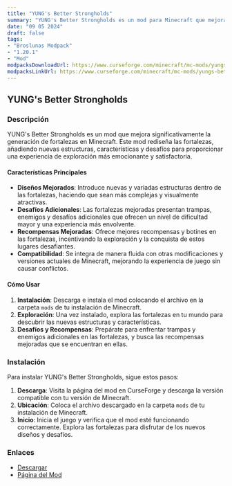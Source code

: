 ```yaml
---
title: "YUNG's Better Strongholds"
summary: "YUNG's Better Strongholds es un mod para Minecraft que mejora la generación de fortalezas en el juego, introduciendo nuevas estructuras, diseños más complejos y desafíos adicionales, ofreciendo una experiencia de exploración y aventura más rica."
date: "09 05 2024"
draft: false
tags:
- "Broslunas Modpack"
- "1.20.1"
- "Mod"
modpacksDownloadUrl: https://www.curseforge.com/minecraft/mc-mods/yungs-better-strongholds/files/all?page=1&pageSize=20&version=1.20.1&gameVersionTypeId=1
modpacksLinkUrl: https://www.curseforge.com/minecraft/mc-mods/yungs-better-strongholds
---
```


## YUNG's Better Strongholds

### Descripción

YUNG's Better Strongholds es un mod que mejora significativamente la generación de fortalezas en Minecraft. Este mod rediseña las fortalezas, añadiendo nuevas estructuras, características y desafíos para proporcionar una experiencia de exploración más emocionante y satisfactoria.

#### Características Principales

- **Diseños Mejorados**: Introduce nuevas y variadas estructuras dentro de las fortalezas, haciendo que sean más complejas y visualmente atractivas.
- **Desafíos Adicionales**: Las fortalezas mejoradas presentan trampas, enemigos y desafíos adicionales que ofrecen un nivel de dificultad mayor y una experiencia más envolvente.
- **Recompensas Mejoradas**: Ofrece mejores recompensas y botines en las fortalezas, incentivando la exploración y la conquista de estos lugares desafiantes.
- **Compatibilidad**: Se integra de manera fluida con otras modificaciones y versiones actuales de Minecraft, mejorando la experiencia de juego sin causar conflictos.

#### Cómo Usar

1. **Instalación**: Descarga e instala el mod colocando el archivo en la carpeta `mods` de tu instalación de Minecraft.
2. **Exploración**: Una vez instalado, explora las fortalezas en tu mundo para descubrir las nuevas estructuras y características.
3. **Desafíos y Recompensas**: Prepárate para enfrentar trampas y enemigos adicionales en las fortalezas, y busca las recompensas mejoradas que se encuentran en ellas.

### Instalación

Para instalar YUNG's Better Strongholds, sigue estos pasos:

1. **Descarga**: Visita la página del mod en CurseForge y descarga la versión compatible con tu versión de Minecraft.
2. **Ubicación**: Coloca el archivo descargado en la carpeta `mods` de tu instalación de Minecraft.
3. **Inicio**: Inicia el juego y verifica que el mod esté funcionando correctamente. Explora las fortalezas para disfrutar de los nuevos diseños y desafíos.

### Enlaces

- [Descargar](https://www.curseforge.com/minecraft/mc-mods/yungs-better-strongholds/files/all?page=1&pageSize=20&version=1.20.1&gameVersionTypeId=1)
- [Página del Mod](https://www.curseforge.com/minecraft/mc-mods/yungs-better-strongholds)

